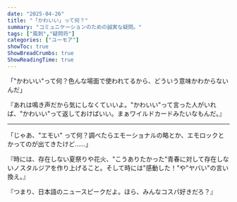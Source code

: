 ```yaml
---
date: "2025-04-26"
title: "「かわいい」って何？"
summary: "コミュニケーションのための誠実な疑問。"
tags: ["風刺","疑問符"]
categories: ["ユーモア"]
showToc: true
ShowBreadCrumbs: true
ShowReadingTime: true
---
```


「"かわいい"って何？色んな場面で使われてるから、どういう意味かわからないんだ」

『あれは鳴き声だから気にしなくていいよ。"かわいい"って言った人がいれば、"かわいい"って返しておけばいい。まぁワイルドカードみたいなもんだ。』

---

「じゃあ、"エモい" って何？調べたらエモーショナルの略とか、エモロックとかってのが出てきたけど……」

『時には、存在しない夏祭りや花火、"こうありたかった"青春に対して存在しないノスタルジアを作り上げること。そして時には"感動した！"や"ヤバい"の言い換え。』

『つまり、日本語のニュースピークだよ。ほら、みんなコスパ好きだろ？』